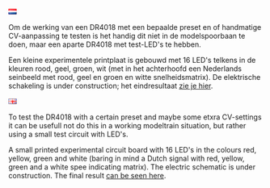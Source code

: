 ![Nederlandse vlag](../../images/nl.gif)

Om de werking van een DR4018 met een bepaalde preset en of handmatige CV-aanpassing te testen is het handig dit niet in de modelspoorbaan te doen, maar een aparte DR4018 met test-LED's te hebben.

Een kleine experimentele printplaat is gebouwd met 16 LED's telkens in de kleuren rood, geel, groen, wit (met in het achterhoofd een Nederlands seinbeeld met rood, geel en groen en witte snelheidsmatrix). De elektrische schakeling is under construction; het eindresultaat [zie je hier](./images/DR4018testcircuit.jpg).


![English flag](../../images/gb.gif)

To test the DR4018 with a certain preset and maybe some etxra CV-settings it can be usefull not do this in a working modeltrain situation, but rather using a small test circuit with LED's.

A small printed experimental circuit board with 16 LED's in the colours red, yellow, green and white (baring in mind a Dutch signal with red, yellow, green and a white spee indicating matrix). The electric schematic is under construction. The final result [can be seen here](./images/DR4018testcircuit.jpg).
